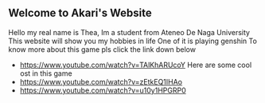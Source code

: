 ## Welcome to Akari's Website
Hello my real name is Thea, Im a student from Ateneo De Naga University
This website will show you my hobbies in life
One of it is playing genshin
To know more about this game pls click the link down below
- https://www.youtube.com/watch?v=TAlKhARUcoY 
Here are some cool ost in this game
- https://www.youtube.com/watch?v=zEtkEQ1IHAo
- https://www.youtube.com/watch?v=u10y1HPGRP0
